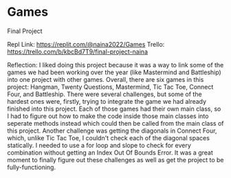 # Games
Final Project

Repl Link: https://replit.com/@naina2022/Games
Trello: https://trello.com/b/kbcBd7T9/final-project-naina

Reflection: I liked doing this project because it was a way to link some of the games we had been working over the year (like Mastermind and Battleship) into one project with other games. Overall, there are six games in this project: Hangman, Twenty Questions, Mastermind, Tic Tac Toe, Connect Four, and Battleship. There were several challenges, but some of the hardest ones were, firstly, trying to integrate the game we had already finished into this project. Each of those games had their own main class, so I had to figure out how to make the code inside those main classes into seperate methods instead which could then be called from the main class of this project. Another challenge was getting the diagonals in Connect Four, which, unlike Tic Tac Toe, I couldn't check each of the diagonal spaces statically. I needed to use a for loop and slope to check for every combination without getting an Index Out Of Bounds Error. It was a great moment to finally figure out these challenges as well as get the project to be fully-functioning. 
